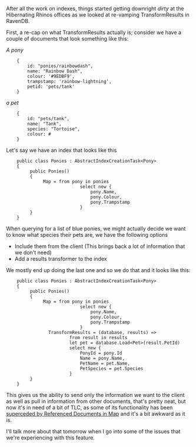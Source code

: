 After all the work on indexes, things started getting downright *dirty* at the Hibernating Rhinos offices as we looked at re-vamping TransformResults in RavenDB.


First, a re-cap on what TransformResults actually is; consider we have a couple of documents that look something like this:

*A pony*

		{
			id: "ponies/rainbowdash",
			name: "Rainbow Dash",
			colour: '#9EDBF9',
			trampstamp: 'rainbow-lightning',
			petid: 'pets/tank'
		}

*a pet*

		{
			id: "pets/tank",
			name: "Tank",
			species: "Tortoise",
			colour: #
		}

Let's say we have an index that looks like this

		public class Ponies : AbstractIndexCreationTask<Pony>
		{
			 public Ponies()
			 {
				  Map = from pony in ponies
								select new {
									pony.Name,
									pony.Colour,
									pony.Trampstamp
								}
			 }
		}
					

When querying for a list of blue ponies, we might actually decide we want to know what species their pets are, we have the following options

-	Include them from the client (This brings back a lot of information that we don't need)
- Add a results transformer to the index

We mostly end up doing the last one and so we do that and it looks like this:

		public class Ponies : AbstractIndexCreationTask<Pony>
		{
			 public Ponies()
			 {
				  Map = from pony in ponies
								select new {
									pony.Name,
									pony.Colour,
									pony.Trampstamp
								}
					TransformResults = (database, results) =>
							from result in results
							let pet = database.Load<Pet>(result.PetId)
							select new {
								PonyId = pony.Id
								Name = pony.Name,
								PetName = pet.Name,
								PetSpecies = pet.Species
							}
			 }
		}

This gives us the ability to send only the information we want to the client as well as pull in information from other documents, that's pretty neat, but now it's in need of a bit of TLC, as some of its functionality has been [superceded by Referenced Documents in Map](http://ayende.com/blog/160545/feature-intersection-is-killing-me-referenced-document-indexing) and it's a bit awkward as it is.

I'll talk more about that tomorrow when I go into some of the issues that we're experiencing with this feature.
